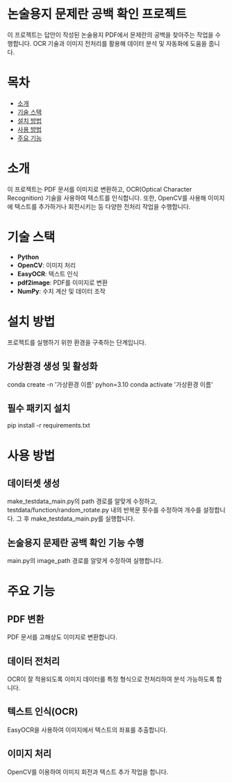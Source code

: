 # 논술용지 문제란 공백 확인 프로젝트
이 프로젝트는 답안이 작성된 논술용지 PDF에서 문제란의 공백을 찾아주는 작업을 수행합니다. OCR 기술과 이미지 전처리를 활용해 데이터 분석 및 자동화에 도움을 줍니다.

# 목차
- [소개](#소개)
- [기술 스택](#기술-스택)
- [설치 방법](#설치-방법)
- [사용 방법](#사용-방법)
- [주요 기능](#주요-기능)

# 소개
이 프로젝트는 PDF 문서를 이미지로 변환하고, OCR(Optical Character Recognition) 기술을 사용하여 텍스트를 인식합니다. 또한, OpenCV를 사용해 이미지에 텍스트를 추가하거나 회전시키는 등 다양한 전처리 작업을 수행합니다.

# 기술 스택
- **Python**
- **OpenCV**: 이미지 처리
- **EasyOCR**: 텍스트 인식
- **pdf2image**: PDF를 이미지로 변환
- **NumPy**: 수치 계산 및 데이터 조작

# 설치 방법
프로젝트를 실행하기 위한 환경을 구축하는 단계입니다.

## 가상환경 생성 및 활성화
conda create -n '가상환경 이름' pyhon=3.10
conda activate '가상환경 이름'

## 필수 패키지 설치
pip install -r requirements.txt

# 사용 방법

## 데이터셋 생성
make_testdata_main.py의 path 경로를 알맞게 수정하고, testdata/function/random_rotate.py 내의 반복문 횟수를 수정하여 개수를 설정합니다. 그 후 make_testdata_main.py를 실행합니다.

## 논술용지 문제란 공백 확인 기능 수행
main.py의 image_path 경로를 알맞게 수정하여 실행합니다.

# 주요 기능

## PDF 변환
PDF 문서를 고해상도 이미지로 변환합니다.

## 데이터 전처리
OCR이 잘 적용되도록 이미지 데이터를 특정 형식으로 전처리하여 분석 가능하도록 합니다.

## 텍스트 인식(OCR)
EasyOCR을 사용하여 이미지에서 텍스트의 좌표를 추출합니다.

## 이미지 처리
OpenCV를 이용하여 이미지 회전과 텍스트 추가 작업을 합니다.

